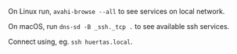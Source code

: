 On Linux run, `avahi-browse --all` to see services on local network.

On macOS, run `dns-sd -B _ssh._tcp .` to see available ssh services.

Connect using, eg. `ssh huertas.local`.
